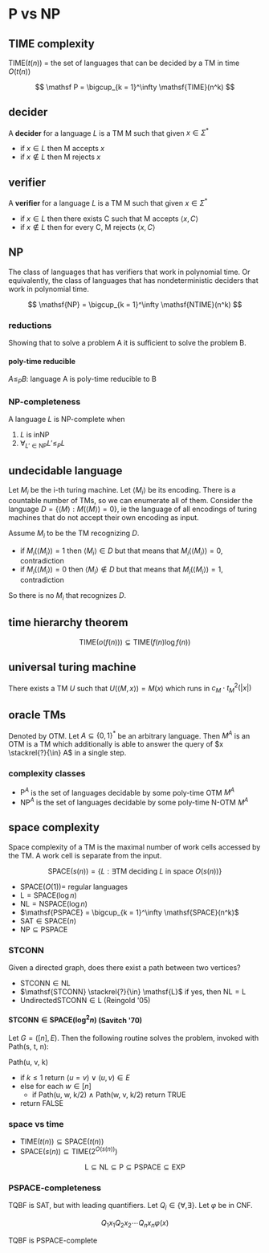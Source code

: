 # P vs NP

## TIME complexity

$\mathsf{TIME}(t(n))$ = the set of languages that can be decided by a TM in time $O(t(n))$

$$
\mathsf P = \bigcup_{k = 1}^\infty \mathsf{TIME}(n^k)
$$

## decider

A **decider** for a language $L$ is a TM M such that given $x \in \Sigma^*$

- if $x \in L$ then M accepts $x$
- if $x \notin L$ then M rejects $x$

## verifier

A **verifier** for a language $L$ is a TM M such that given $x \in \Sigma^*$

- if $x \in L$ then there exists C such that M accepts $\langle x, C \rangle$
- if $x \notin L$ then for every C, M rejects $\langle x, C \rangle$

## $\mathsf{NP}$

The class of languages that has verifiers that work in polynomial time. Or equivalently, the class of languages that has nondeterministic deciders that work in polynomial time.

$$
\mathsf{NP} = \bigcup_{k = 1}^\infty \mathsf{NTIME}(n^k)
$$

### reductions

Showing that to solve a problem A it is sufficient to solve the problem B.

#### poly-time reducible

$A \le_P B$: language A is poly-time reducible to B

### $\mathsf{NP}$-completeness

A language $L$ is $\mathsf{NP}$-complete when

1. $L$ is in$\mathsf{NP}$
2. $\forall_{L' \in \mathsf{NP}} L' \le_P L$

## undecidable language

Let $M_i$ be the i-th turing machine. Let $\langle M_i \rangle$ be its encoding. There is a countable number of TMs, so we can enumerate all of them. Consider the language $D = \{\langle M \rangle : M(\langle M \rangle) = 0\}$, ie the language of all encodings of turing machines that do not accept their own encoding as input.

Assume $M_i$ to be the TM recognizing $D$.

- if $M_i(\langle M_i \rangle) = 1$ then $\langle M_i \rangle \in D$ but that means that $M_i(\langle M_i \rangle) = 0$, contradiction
- if $M_i(\langle M_i \rangle) = 0$ then $\langle M_i \rangle \notin D$ but that means that $M_i(\langle M_i \rangle) = 1$, contradiction

So there is no $M_i$ that recognizes $D$.

## time hierarchy theorem

$$
	\mathsf{TIME}(o(f(n))) \subsetneq \mathsf{TIME}(f(n) \log f(n))
$$

## universal turing machine

There exists a TM $U$ such that $U(\langle M, x \rangle) = M(x)$ which runs in $c_M \cdot t^2_M(|x|)$

## oracle TMs

Denoted by OTM. Let $A \subseteq \{0, 1\}^*$ be an arbitrary language. Then $M^A$ is an OTM is a TM which additionally is able to answer the query of $x \stackrel{?}{\in} A$ in a single step.

### complexity classes

- $\mathsf P^A$ is the set of languages decidable by some poly-time OTM $M^A$
- $\mathsf{NP}^A$ is the set of languages decidable by some poly-time N-OTM $M^A$

## space complexity

Space complexity of a TM is the maximal number of work cells accessed by the TM. A work cell is separate from the input.

$$
	\mathsf{SPACE}(s(n)) = \{L : \exists \text{TM deciding } L \text{ in space } O(s(n))\}
$$

- $\mathsf{SPACE}(O(1)) =$ regular languages
- $\mathsf L = \mathsf{SPACE}(\log n)$
- $\mathsf{NL} = \mathsf{NSPACE}(\log n)$
- $\mathsf{PSPACE} = \bigcup_{k = 1}^\infty \mathsf{SPACE}(n^k)$
- $\mathsf{SAT} \in \mathsf{SPACE}(n)$
- $\mathsf{NP} \subseteq \mathsf{PSPACE}$

### STCONN

Given a directed graph, does there exist a path between two vertices?

- $\mathsf{STCONN} \in \mathsf{NL}$
- $\mathsf{STCONN} \stackrel{?}{\in} \mathsf{L}$ if yes, then $\mathsf{NL} = \mathsf{L}$
- $\mathsf{UndirectedSTCONN} \in \mathsf{L}$ (Reingold '05)

#### $\mathsf{STCONN} \in \mathsf{SPACE}(\log^2 n)$ (Savitch '70)

Let $G = ([n], E)$. Then the following routine solves the problem, invoked with Path(s, t, n):

Path(u, v, k)

- if $k \le 1$ return ($u = v$) $\lor$ $(u, v) \in E$
- else for each $w \in [n]$
  - if Path(u, w, k/2) $\land$ Path(w, v, k/2) return TRUE
- return FALSE

### space vs time

- $\mathsf{TIME}(t(n)) \subseteq \mathsf{SPACE}(t(n))$
- $\mathsf{SPACE}(s(n)) \subseteq \mathsf{TIME}(2^{O(s(n))})$

$$
\mathsf{L} \subseteq \mathsf{NL} \subseteq \mathsf{P} \subseteq \mathsf{PSPACE} \subseteq \mathsf{EXP}
$$

### $\mathsf{PSPACE}$-completeness

$\mathsf{TQBF}$ is SAT, but with leading quantifiers. Let $Q_i \in \{\forall, \exists\}$. Let $\varphi$ be in CNF.

$$
Q_1x_1Q_2x_2 \cdots Q_nx_n \varphi(x)
$$

$\mathsf{TQBF}$ is $\mathsf{PSPACE}$-complete
